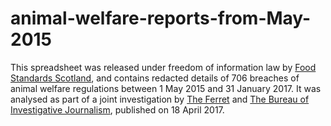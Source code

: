 # animal-welfare-reports-from-May-2015
This spreadsheet was released under freedom of information law by [Food Standards Scotland](http://www.foodstandards.gov.scot/), and contains redacted details of 706 breaches of animal welfare regulations between 1 May 2015 and 31 January 2017. It was analysed as part of a joint investigation by [The Ferret](https://theferret.scot) and [The Bureau of Investigative Journalism](https://www.thebureauinvestigates.com/), published on 18 April 2017.
